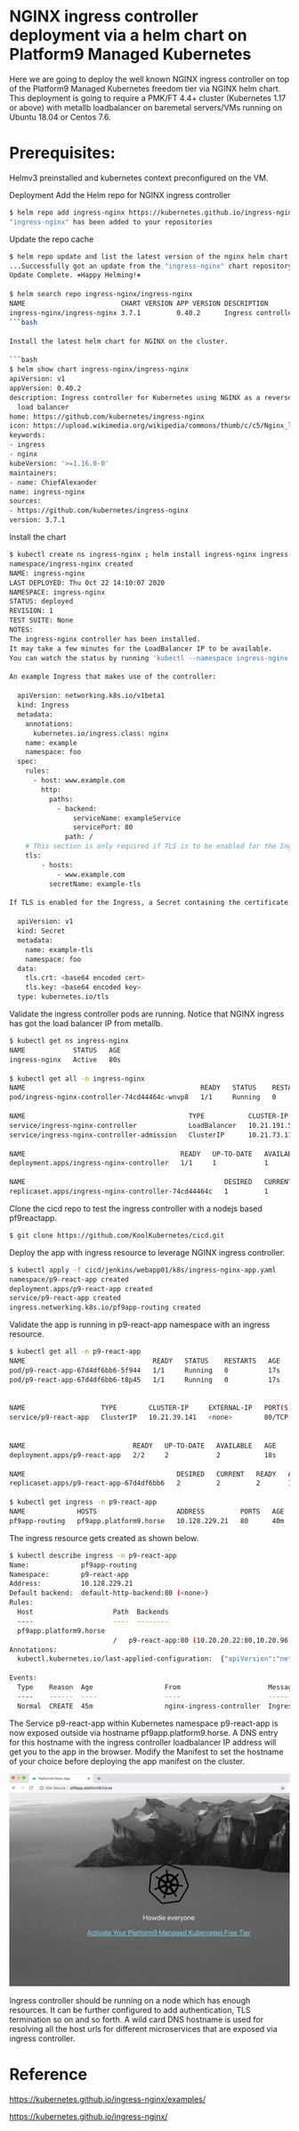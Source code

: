 # NGINX ingress controller deployment via a helm chart on Platform9 Managed Kubernetes
 
Here we are going to deploy the well known NGINX ingress controller on top of the Platform9 Managed Kubernetes freedom tier via NGINX helm chart. This deployment is going to require a PMK/FT 4.4+ cluster (Kubernetes 1.17 or above) with metallb loadbalancer on baremetal servers/VMs running on Ubuntu 18.04 or Centos 7.6.

# Prerequisites:
Helmv3 preinstalled and kubernetes context preconfigured on the VM.


Deployment
Add the Helm repo for NGINX ingress controller
```bash
$ helm repo add ingress-nginx https://kubernetes.github.io/ingress-nginx
"ingress-nginx" has been added to your repositories
```

Update the repo cache
```bash
$ helm repo update and list the latest version of the nginx helm chart
...Successfully got an update from the "ingress-nginx" chart repository
Update Complete. ⎈Happy Helming!⎈

$ helm search repo ingress-nginx/ingress-nginx
NAME                        CHART VERSION APP VERSION DESCRIPTION
ingress-nginx/ingress-nginx 3.7.1         0.40.2      Ingress controller for Kubernetes using NGINX a...
```bash

Install the latest helm chart for NGINX on the cluster.

```bash
$ helm show chart ingress-nginx/ingress-nginx
apiVersion: v1
appVersion: 0.40.2
description: Ingress controller for Kubernetes using NGINX as a reverse proxy and
  load balancer
home: https://github.com/kubernetes/ingress-nginx
icon: https://upload.wikimedia.org/wikipedia/commons/thumb/c/c5/Nginx_logo.svg/500px-Nginx_logo.svg.png
keywords:
- ingress
- nginx
kubeVersion: '>=1.16.0-0'
maintainers:
- name: ChiefAlexander
name: ingress-nginx
sources:
- https://github.com/kubernetes/ingress-nginx
version: 3.7.1
```

Install the chart
```bash
$ kubectl create ns ingress-nginx ; helm install ingress-nginx ingress-nginx/ingress-nginx -n ingress-nginx
namespace/ingress-nginx created
NAME: ingress-nginx
LAST DEPLOYED: Thu Oct 22 14:10:07 2020
NAMESPACE: ingress-nginx
STATUS: deployed
REVISION: 1
TEST SUITE: None
NOTES:
The ingress-nginx controller has been installed.
It may take a few minutes for the LoadBalancer IP to be available.
You can watch the status by running 'kubectl --namespace ingress-nginx get services -o wide -w ingress-nginx-controller'

An example Ingress that makes use of the controller:

  apiVersion: networking.k8s.io/v1beta1
  kind: Ingress
  metadata:
    annotations:
      kubernetes.io/ingress.class: nginx
    name: example
    namespace: foo
  spec:
    rules:
      - host: www.example.com
        http:
          paths:
            - backend:
                serviceName: exampleService
                servicePort: 80
              path: /
    # This section is only required if TLS is to be enabled for the Ingress
    tls:
        - hosts:
            - www.example.com
          secretName: example-tls

If TLS is enabled for the Ingress, a Secret containing the certificate and key must also be provided:

  apiVersion: v1
  kind: Secret
  metadata:
    name: example-tls
    namespace: foo
  data:
    tls.crt: <base64 encoded cert>
    tls.key: <base64 encoded key>
  type: kubernetes.io/tls
```

Validate the ingress controller pods are running. Notice that NGINX ingress has got the load balancer IP from metallb.
```bash
$ kubectl get ns ingress-nginx
NAME            STATUS   AGE
ingress-nginx   Active   80s

$ kubectl get all -n ingress-nginx
NAME                                            READY   STATUS    RESTARTS   AGE
pod/ingress-nginx-controller-74cd44464c-wnvp8   1/1     Running   0          87s

NAME                                         TYPE           CLUSTER-IP     EXTERNAL-IP      PORT(S)                      AGE
service/ingress-nginx-controller             LoadBalancer   10.21.191.58   10.128.231.217   80:30265/TCP,443:31087/TCP   87s
service/ingress-nginx-controller-admission   ClusterIP      10.21.73.114   <none>           443/TCP                      87s

NAME                                       READY   UP-TO-DATE   AVAILABLE   AGE
deployment.apps/ingress-nginx-controller   1/1     1            1           87s

NAME                                                  DESIRED   CURRENT   READY   AGE
replicaset.apps/ingress-nginx-controller-74cd44464c   1         1         1       87s
```
Clone the cicd repo to test the ingress controller with a nodejs based pf9reactapp.

```bash
$ git clone https://github.com/KoolKubernetes/cicd.git
```

Deploy the app with ingress resource to leverage NGINX ingress controller.
```bash
$ kubectl apply -f cicd/jenkins/webapp01/k8s/ingress-nginx-app.yaml
namespace/p9-react-app created
deployment.apps/p9-react-app created
service/p9-react-app created
ingress.networking.k8s.io/pf9app-routing created
```

Validate the app is running in p9-react-app namespace with an ingress resource.

```bash
$ kubectl get all -n p9-react-app
NAME                                READY   STATUS    RESTARTS   AGE
pod/p9-react-app-67d4df6bb6-5f944   1/1     Running   0          17s
pod/p9-react-app-67d4df6bb6-t8p45   1/1     Running   0          17s


NAME                   TYPE        CLUSTER-IP     EXTERNAL-IP   PORT(S)   AGE
service/p9-react-app   ClusterIP   10.21.39.141   <none>        80/TCP    18s


NAME                           READY   UP-TO-DATE   AVAILABLE   AGE
deployment.apps/p9-react-app   2/2     2            2           18s

NAME                                      DESIRED   CURRENT   READY   AGE
replicaset.apps/p9-react-app-67d4df6bb6   2         2         2       18s

$ kubectl get ingress -n p9-react-app
NAME             HOSTS                    ADDRESS         PORTS   AGE
pf9app-routing   pf9app.platform9.horse   10.128.229.21   80      40m
```

The ingress resource gets created as shown below.
```bash
$ kubectl describe ingress -n p9-react-app
Name:             pf9app-routing
Namespace:        p9-react-app
Address:          10.128.229.21
Default backend:  default-http-backend:80 (<none>)
Rules:
  Host                    Path  Backends
  ----                    ----  --------
  pf9app.platform9.horse
                          /   p9-react-app:80 (10.20.20.22:80,10.20.96.22:80)
Annotations:
  kubectl.kubernetes.io/last-applied-configuration:  {"apiVersion":"networking.k8s.io/v1beta1","kind":"Ingress","metadata":{"annotations":{},"name":"pf9app-routing","namespace":"p9-react-app"},"spec":{"rules":[{"host":"pf9app.platform9.horse","http":{"paths":[{"backend":{"serviceName":"p9-react-app","servicePort":80},"path":"/"}]}}]}}

Events:
  Type    Reason  Age                  From                      Message
  ----    ------  ----                 ----                      -------
  Normal  CREATE  45m                  nginx-ingress-controller  Ingress p9-react-app/pf9app-routing

```

The Service p9-react-app within Kubernetes namespace p9-react-app is now exposed outside via hostname pf9app.platform9.horse. A DNS entry for this hostname with the ingress controller loadbalancer IP address will get you to the app in the browser. Modify the Manifest to set the hostname of your choice before deploying the app manifest on the cluster.


![add-cred-dhub](https://github.com/KoolKubernetes/ingress/blob/master/nginx/images/app-ingress.png)


Ingress controller should be running on a node which has enough resources. It can be further configured to add authentication, TLS termination so on and so forth. A wild card DNS hostname is used for resolving all the host urls for different microservices that are exposed via ingress controller.



# Reference

https://kubernetes.github.io/ingress-nginx/examples/

https://kubernetes.github.io/ingress-nginx/
